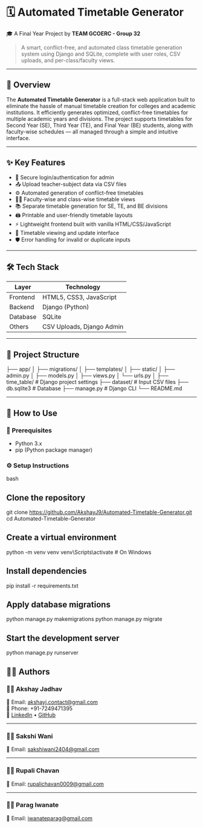 # 🗓️ Automated Timetable Generator

🎓 A Final Year Project by **TEAM GCOERC - Group 32**

> A smart, conflict-free, and automated class timetable generation system using Django and SQLite, complete with user roles, CSV uploads, and per-class/faculty views.

---

## 🚀 Overview

The **Automated Timetable Generator** is a full-stack web application built to eliminate the hassle of manual timetable creation for colleges and academic institutions. It efficiently generates optimized, conflict-free timetables for multiple academic years and divisions. The project supports timetables for Second Year (SE), Third Year (TE), and Final Year (BE) students, along with faculty-wise schedules — all managed through a simple and intuitive interface.

---

## ✨ Key Features

- 🔐 Secure login/authentication for admin  
- 📤 Upload teacher-subject data via CSV files  
- ⚙️ Automated generation of conflict-free timetables  
- 👨‍🏫 Faculty-wise and class-wise timetable views  
- 📚 Separate timetable generation for SE, TE, and BE divisions  
- 🖨️ Printable and user-friendly timetable layouts  
- ⚡ Lightweight frontend built with vanilla HTML/CSS/JavaScript  
- 🧾 Timetable viewing and update interface  
- 🛡️ Error handling for invalid or duplicate inputs  

---

## 🛠️ Tech Stack

| Layer       | Technology               |
|-------------|---------------------------|
| Frontend    | HTML5, CSS3, JavaScript   |
| Backend     | Django (Python)           |
| Database    | SQLite                    |
| Others      | CSV Uploads, Django Admin |

---

## 📁 Project Structure

├── app/
│ ├── migrations/
│ ├── templates/
│ ├── static/
│ ├── admin.py
│ ├── models.py
│ ├── views.py
│ └── urls.py
│
├── time_table/ # Django project settings
├── dataset/ # Input CSV files
├── db.sqlite3 # Database
├── manage.py # Django CLI
└── README.md


---


## 📝 How to Use

### 🔧 Prerequisites

- Python 3.x  
- pip (Python package manager)  

### ⚙️ Setup Instructions

bash
## Clone the repository
git clone https://github.com/AkshayJ9/Automated-Timetable-Generator.git
cd Automated-Timetable-Generator

## Create a virtual environment
python -m venv venv
venv\Scripts\activate      # On Windows

## Install dependencies
pip install -r requirements.txt

## Apply database migrations
python manage.py makemigrations
python manage.py migrate

## Start the development server
python manage.py runserver



## 👨‍💻 Authors

### 🧑‍💻 Akshay Jadhav  
📧 Email: [akshayj.contact@gmail.com](mailto:akshayj.contact@gmail.com)  
📱 Phone: +91-7249471395  
🔗 [LinkedIn](https://www.linkedin.com/in/akshaykjadhav/) • [GitHub](https://github.com/AkshayJ9)

---

### 👩‍💻 Sakshi Wani  
📧 Email: [sakshiwani2404@gmail.com](mailto:sakshiwani2404@gmail.com)

---

### 👩‍💻 Rupali Chavan  
📧 Email: [rupalichavan0009@gmail.com](mailto:rupalichavan0009@gmail.com)

---

### 🧑‍💻 Parag Iwanate  
📧 Email: [iwanateparag@gmail.com](mailto:iwanateparag@gmail.com)

